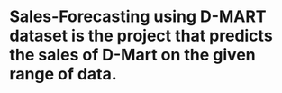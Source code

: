 # Sales-Forecasting using D-MART dataset is the project that predicts the sales of D-Mart on the given range of data.
